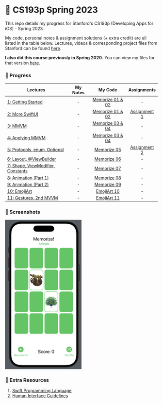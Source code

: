 # 🎒 CS193p Spring 2023
This repo details my progress for Stanford's CS193p (Developing Apps for iOS) - Spring 2023.

My code, personal notes & assignment solutions (+ extra credit) are all listed in the table below. 
Lectures, videos & corresponding project files from Stanford can be found [here](https://cs193p.sites.stanford.edu/2023).

**I also did this course previously in Spring 2020.** You can view my files for that version [here](https://github.com/sk-ruban/CS193p/tree/master/2020).

### 🚧 Progress
| Lectures | My Notes | My Code | Assignments |
| --------------- | :-------------: | :-------------: | :-------------: |
| [1: Getting Started](https://www.youtube.com/watch?v=n1qabtjZ_jg) | - | [Memorize 01 & 02](https://github.com/sk-ruban/CS193p/tree/master/01%20%26%2002%20Memorize) | - |
| [2: More SwiftUI](https://www.youtube.com/watch?v=sXiD-2XrkKQ) | - | [Memorize 01 & 02](https://github.com/sk-ruban/CS193p/tree/master/01%20%26%2002%20Memorize) | [Assignment 1](https://github.com/sk-ruban/CS193p/tree/master/Assignment%2001) |
| [3: MMVM](https://www.youtube.com/watch?v=W1ymVx6dmvc) | - | [Memorize 03 & 04](https://github.com/sk-ruban/CS193p/tree/master/03%20%26%2004%20Memorize) | - |
| [4: Applying MMVM](https://www.youtube.com/watch?v=4CkEVfdqjLw) | - | [Memorize 03 & 04](https://github.com/sk-ruban/CS193p/tree/master/03%20%26%2004%20Memorize) | - |
| [5: Protocols, enum, Optional](https://youtu.be/F1x-H8kEwo8) | - | [Memorize 05](https://github.com/sk-ruban/CS193p/tree/master/05%20Memorize) | [Assignment 2](https://github.com/sk-ruban/CS193p/tree/master/Assignment%2002) |
| [6: Layout, @ViewBuilder](https://youtu.be/fYlMD9llu7w) | - | [Memorize 06](https://github.com/sk-ruban/CS193p/tree/master/06%20Memorize) | - |
| [7: Shape, ViewModifier, Constants](https://youtu.be/KR7DXJYhkBw) | - | [Memorize 07](https://github.com/sk-ruban/CS193p/tree/master/07%20Memorize) | - |
| [8: Animation (Part 1)](https://youtu.be/L7hmw4ISh1A) | - | [Memorize 08](https://github.com/sk-ruban/CS193p/tree/master/08%20Memorize) | - |
| [9: Animation (Part 2)](https://youtu.be/RCwmYEis5nA) | - | [Memorize 09](https://github.com/sk-ruban/CS193p/tree/master/09%20Memorize) | - |
| [10: EmojiArt](https://youtu.be/GmNzu_jL5-o) | - | [EmojiArt 10](https://github.com/sk-ruban/CS193p/tree/master/10%20EmojiArt) | - |
| [11: Gestures, 2nd MVVM](https://youtu.be/w847hVcSYPs) | - | [EmojiArt 11](https://github.com/sk-ruban/CS193p/tree/master/11%20EmojiArt) | - |

### 📸 Screenshots
<img src="https://raw.githubusercontent.com/sk-ruban/CS193p/master/Assignment%2002/screenshot.png" width=50% height=50%>

### 🍕 Extra Resources
1. [Swift Programming Language](https://docs.swift.org/swift-book/documentation/the-swift-programming-language/)
2. [Human Interface Guidelines](https://developer.apple.com/design/human-interface-guidelines/)